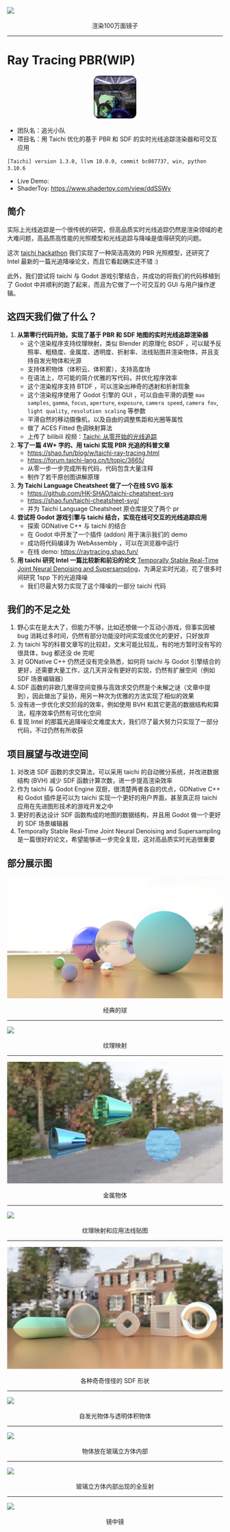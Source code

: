 ![](./docs/Screenshots/p2.png)
<div align=center>渲染100万面镜子</div>

---

# Ray Tracing PBR(WIP)

<div align=center><img src="./icon.png" width=100></img></div>

- 团队名：追光小队
- 项目名：用 Taichi 优化的基于 PBR 和 SDF 的实时光线追踪渲染器和可交互应用

```
[Taichi] version 1.3.0, llvm 10.0.0, commit bc087737, win, python 3.10.6
```

- Live Demo: 
- ShaderToy: https://www.shadertoy.com/view/ddSSWy

## 简介

实际上光线追踪是一个很传统的研究，但高品质实时光线追踪仍然是渲染领域的老大难问题，高品质高性能的光照模型和光线追踪与降噪是值得研究的问题。

这次 [taichi hackathon](https://forum.taichi-lang.cn/t/topic/3647/) 我们实现了一种简洁高效的 PBR 光照模型，还研究了 Intel 最新的一篇光追降噪论文，而且它看起确实还不错 :)

此外，我们尝试将 taichi 与 Godot 游戏引擎结合，并成功的将我们的代码移植到了 Godot 中并顺利的跑了起来，而且为它做了一个可交互的 GUI 与用户操作逻辑。

## 这**四天**我们做了什么？

1. **从第零行代码开始，实现了基于 PBR 和 SDF 地图的实时光线追踪渲染器**
   - 这个渲染程序支持纹理映射，类似 Blender 的原理化 BSDF ，可以赋予反照率、粗糙度、金属度、透明度、折射率、法线贴图并渲染物体，并且支持自发光物体和光源
   - 支持体积物体（体积云、体积雾），支持高度场
   - 在语法上，尽可能的简介优雅的写代码，并优化程序效率
   - 这个渲染程序支持 BTDF ，可以渲染出神奇的透射和折射现象
   - 这个渲染程序使用了 Godot 引擎的 GUI ，可以自由平滑的调整 `max samples`, `gamma`, `focus`, `aperture`, `exposure`, `camera speed`, `camera fov`, `light quality`, `resolution scaling` 等参数
   - 平滑自然的移动摄像机，以及自由的调整焦距和光圈等属性
   - 做了 ACES Fitted 色调映射算法
   - 上传了 bilibili 视频：[Taichi: 从零开始的光线追踪](https://www.bilibili.com/video/BV17v4y1o7GA/)
2. **写了一篇 4W+ 字的、用 taichi 实现 PBR 光追的科普文章**
   - https://shao.fun/blog/w/taichi-ray-tracing.html
   - https://forum.taichi-lang.cn/t/topic/3665/
   - 从零一步一步完成所有代码，代码包含大量注释
   - 制作了若干原创图讲解原理
3. **为 Taichi Language Cheatsheet 做了一个在线 SVG 版本**
   - https://github.com/HK-SHAO/taichi-cheatsheet-svg
   - https://shao.fun/taichi-cheatsheet-svg/
   - 并为 Taichi Language Cheatsheet 原仓库提交了两个 pr
4. **尝试将 Godot 游戏引擎与 taichi 结合，实现在线可交互的光线追踪应用**
   - 探索 GDNative C++ 与 taichi 的结合
   - 在 Godot 中开发了一个插件 (addon) 用于演示我们的 demo
   - 成功将代码编译为 WebAssembly ，可以在浏览器中运行
   - 在线 demo: https://raytracing.shao.fun/
5. **用 taichi 研究 Intel 一篇比较新和前沿的论文** [Temporally Stable Real-Time Joint Neural Denoising and Supersampling](https://www.intel.com/content/www/us/en/developer/articles/technical/temporally-stable-denoising-and-supersampling.html)，为满足实时光追，花了很多时间研究 1spp 下的光追降噪
   - 我们尽最大努力实现了这个降噪的一部分 taichi 代码

## 我们的不足之处
1. 野心实在是太大了，但能力不够，比如还想做一个互动小游戏，但事实因被 bug 消耗过多时间，仍然有部分功能没时间实现或优化的更好，只好放弃
2. 为 taichi 写的科普文章写的比较赶，文末可能比较乱，有的地方暂时没有写的很具体，bug 都还没 de 完呢
3. 对 GDNative C++ 仍然还没有完全熟悉，如何将 taichi 与 Godot 引擎结合的更好，还需要大量工作，这几天并没有更好的实现，仍然有扩展空间（例如 SDF 场景编辑器）
4. SDF 函数的非欧几里得空间变换与高效求交仍然是个未解之谜（文章中提到），因此做出了妥协，用另一种次为优雅的方法实现了相似的效果
5. 没有进一步优化求交阶段的效率，例如使用 BVH 和其它更高的数据结构和算法，程序效率仍然有可优化空间
6. 复现 Intel 的那篇光追降噪论文难度太大，我们尽了最大努力只实现了一部分代码，不过仍然有所收获

## 项目展望与改进空间
1. 对改进 SDF 函数的求交算法，可以采用 taichi 的自动微分系统，并改进数据结构 (BVH) 减少 SDF 函数计算次数，进一步提高渲染效率
2. 作为 taichi 与 Godot Engine 双厨，很清楚两者各自的优点，GDNative C++ 和 Godot 插件是可以为 taichi 实现一个更好的用户界面，甚至真正将 taichi 应用在先进图形技术的游戏开发之中
3. 更好的表达设计 SDF 函数构成的地图的数据结构，并且用 Godot 做一个更好的 SDF 场景编辑器
4. Temporally Stable Real-Time Joint Neural Denoising and Supersampling 是一篇很好的论文，希望能够进一步完全复现，这对高品质实时光追很重要

## 部分展示图

![](./docs/Screenshots/Godot%20Screenshot%202022.12.01%20-%2016.45.28.31.png)
<div align=center>经典的球</div>

---

![](./docs/Screenshots/Godot%20Screenshot%202022.12.01%20-%2022.30.44.63.png)
<div align=center>纹理映射</div>

---

![](./docs/Screenshots/Godot%20Screenshot%202022.12.02%20-%2016.56.57.76.png)
<div align=center>金属物体</div>

---

![](./docs/Screenshots/Godot%20Screenshot%202022.12.01%20-%2022.42.38.51.png)
<div align=center>纹理映射和应用法线贴图</div>

---

![](./docs/Screenshots/Godot%20Screenshot%202022.12.02%20-%2018.26.30.90.png)
<div align=center>各种奇奇怪怪的 SDF 形状</div>

---

![](./docs/Screenshots/p1.png)
<div align=center>自发光物体与透明体积物体</div>

---

![](./docs/Screenshots/p3.png)
<div align=center>物体放在玻璃立方体内部</div>

---

![](./docs/Screenshots/p4.png)
<div align=center>玻璃立方体内部出现的全反射</div>

---

![](./docs/Screenshots/p5.png)
<div align=center>镜中镜</div>
